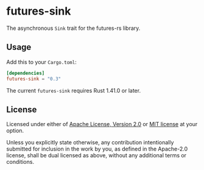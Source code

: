 # futures-sink

The asynchronous `Sink` trait for the futures-rs library.

## Usage

Add this to your `Cargo.toml`:

```toml
[dependencies]
futures-sink = "0.3"
```

The current `futures-sink` requires Rust 1.41.0 or later.

## License

Licensed under either of [Apache License, Version 2.0](LICENSE-APACHE) or
[MIT license](LICENSE-MIT) at your option.

Unless you explicitly state otherwise, any contribution intentionally submitted
for inclusion in the work by you, as defined in the Apache-2.0 license, shall
be dual licensed as above, without any additional terms or conditions.
